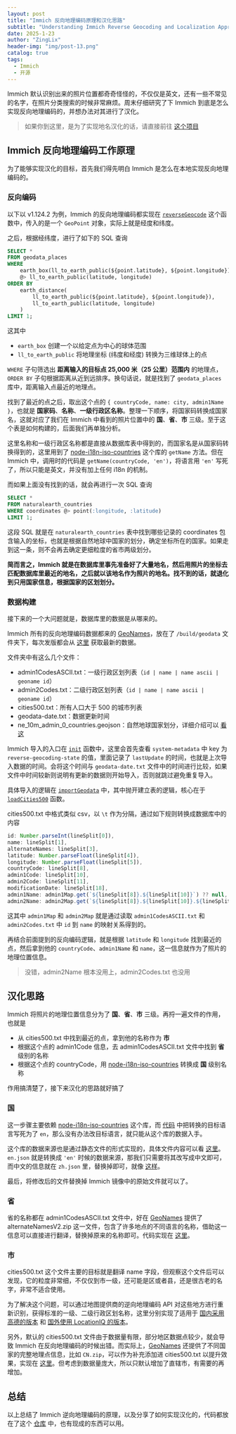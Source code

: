 ```yaml
---
layout: post
title: "Immich 反向地理编码原理和汉化思路"
subtitle: "Understanding Immich Reverse Geocoding and Localization Approach"
date: 2025-1-23
author: "ZingLix"
header-img: "img/post-13.png"
catalog: true
tags:
  - Immich
  - 开源
---
```


Immich 默认识别出来的照片位置都奇奇怪怪的，不仅仅是英文，还有一些不常见的名字，在照片分类搜索的时候非常麻烦。周末仔细研究了下 Immich 到底是怎么实现反向地理编码的，并想办法对其进行了汉化。

> 如果你到这里，是为了实现地名汉化的话，请直接前往 [这个项目](https://github.com/ZingLix/immich-geodata-cn)

## Immich 反向地理编码工作原理

为了能够实现汉化的目标，首先我们得先明白 Immich 是怎么在本地实现反向地理编码的。

### 反向编码

以下以 v1.124.2 为例，Immich 的反向地理编码都实现在 [`reverseGeocode`](https://github.com/immich-app/immich/blob/1311189fab958bea2177a92e1cc1b7ebb1822bd8/server/src/repositories/map.repository.ts#L108) 这个函数中，传入的是一个 `GeoPoint` 对象，实际上就是经度和纬度。

之后，根据经纬度，进行了如下的 SQL 查询

```sql
SELECT *
FROM geodata_places
WHERE 
    earth_box(ll_to_earth_public(${point.latitude}, ${point.longitude}), 25000) 
    @> ll_to_earth_public(latitude, longitude)
ORDER BY 
    earth_distance(
        ll_to_earth_public(${point.latitude}, ${point.longitude}), 
        ll_to_earth_public(latitude, longitude)
    )
LIMIT 1;
```

这其中

- `earth_box` 创建一个以给定点为中心的球体范围
- `ll_to_earth_public` 将地理坐标 (纬度和经度) 转换为三维球体上的点

`WHERE` 子句筛选出 **距离输入的目标点 25,000 米（25 公里）范围内** 的地理点，`ORDER BY` 子句根据距离从近到远排序。换句话说，就是找到了 `geodata_places` 库中，距离输入点最近的地理点。


找到了最近的点之后，取出这个点的 `{ countryCode, name: city, admin1Name }`，也就是 **国家码**、**名称**、**一级行政区名称**。整理一下顺序，将国家码转换成国家名，这就对应了我们在 Immich 中看到的照片位置中的 **国**、**省**、**市** 三级。至于这个表是如何构建的，后面我们再单独分析。

这里名称和一级行政区名称都是直接从数据库表中得到的，而国家名是从国家码转换得到的，这里用到了 [node-i18n-iso-countries](https://github.com/michaelwittig/node-i18n-iso-countries) 这个库的 `getName` 方法。但在 Immich 中，调用时的代码是 `getName(countryCode, 'en')`，将语言用 `'en'` 写死了，所以只能是英文，并没有加上任何 i18n 的机制。

而如果上面没有找到的话，就会再进行一次 SQL 查询

```sql
SELECT *
FROM naturalearth_countries
WHERE coordinates @> point(:longitude, :latitude)
LIMIT 1;
```

这段 SQL 就是在 `naturalearth_countries` 表中找到哪些记录的 coordinates 包含输入的坐标，也就是根据自然地球中国家的划分，确定坐标所在的国家。如果走到这一条，则不会再去确定更细粒度的省市两级划分。

**简而言之，Immich 就是在数据库里事先准备好了大量地名，然后用照片的坐标去匹配数据库里最近的地名，之后就以该地名作为照片的地名。找不到的话，就退化到只用国家信息，根据国家的区划划分。**

### 数据构建

接下来的一个大问题就是，数据库里的数据是从哪来的。

Immich 所有的反向地理编码数据都来的 [GeoNames](https://www.geonames.org/)，放在了 `/build/geodata` 文件夹下，每次发版都会从 [这里](https://download.geonames.org/export/dump/) 获取最新的数据。

文件夹中有这么几个文件：

- admin1CodesASCII.txt：一级行政区划列表（`id | name | name ascii | geoname id`）
- admin2Codes.txt：二级行政区划列表（`id | name | name ascii | geoname id`）
- cities500.txt：所有人口大于 500 的城市列表
- geodata-date.txt：数据更新时间
- ne_10m_admin_0_countries.geojson：自然地球国家划分，详细介绍可以 [看这](https://github.com/nvkelso/natural-earth-vector/tree/master)

Immich 导入的入口在 [`init`](https://github.com/immich-app/immich/blob/1311189fab958bea2177a92e1cc1b7ebb1822bd8/server/src/repositories/map.repository.ts#L41C1-L42C1) 函数中，这里会首先查看 `system-metadata` 中 key 为 `reverse-geocoding-state` 的值，里面记录了 `lastUpdate` 的时间，也就是上次导入数据的时间。会将这个时间与 `geodata-date.txt` 文件中的时间进行比较，如果文件中时间较新则说明有更新的数据则开始导入，否则就跳过避免重复导入。

具体导入的逻辑在 [`importGeodata`](https://github.com/immich-app/immich/blob/1311189fab958bea2177a92e1cc1b7ebb1822bd8/server/src/repositories/map.repository.ts#L207) 中，其中抛开建立表的逻辑，核心在于 [`loadCities500`](https://github.com/immich-app/immich/blob/1311189fab958bea2177a92e1cc1b7ebb1822bd8/server/src/repositories/map.repository.ts#L226C3-L226C11) 函数。

cities500.txt 中格式类似 csv，以 `\t` 作为分隔，通过如下规则转换成数据库中的内容

```js
id: Number.parseInt(lineSplit[0]),
name: lineSplit[1],
alternateNames: lineSplit[3],
latitude: Number.parseFloat(lineSplit[4]),
longitude: Number.parseFloat(lineSplit[5]),
countryCode: lineSplit[8],
admin1Code: lineSplit[10],
admin2Code: lineSplit[11],
modificationDate: lineSplit[18],
admin1Name: admin1Map.get(`${lineSplit[8]}.${lineSplit[10]}`) ?? null,
admin2Name: admin2Map.get(`${lineSplit[8]}.${lineSplit[10]}.${lineSplit[11]}`) ?? null,
```

这其中 `admin1Map` 和 `admin2Map` 就是通过读取 `admin1CodesASCII.txt` 和 `admin2Codes.txt` 中 `id` 到 `name` 的映射关系得到的。

再结合前面提到的反向编码逻辑，就是根据 `latitude` 和 `longitude` 找到最近的点，然后拿到他的 `countryCode`、`admin1Name` 和 `name`，这一信息就作为了照片的地理位置信息。

> 没错，admin2Name 根本没用上，admin2Codes.txt 也没用

## 汉化思路

Immich 将照片的地理位置信息分为了 **国**、**省**、**市** 三级。再捋一遍文件的作用，也就是

- 从 cities500.txt 中找到最近的点，拿到他的名称作为 **市**
- 根据这个点的 admin1Code 信息，去 admin1CodesASCII.txt 文件中找到 **省** 级别的名称
- 根据这个点的 countryCode，用 [node-i18n-iso-countries](https://github.com/michaelwittig/node-i18n-iso-countries) 转换成 **国** 级别名称

作用搞清楚了，接下来汉化的思路就好搞了

### 国

这一步骤主要依赖 [node-i18n-iso-countries](https://github.com/michaelwittig/node-i18n-iso-countries) 这个库，而 [代码](https://github.com/immich-app/immich/blob/1311189fab958bea2177a92e1cc1b7ebb1822bd8/server/src/repositories/map.repository.ts#L131) 中把转换的目标语言写死为了 `en`，那么没有办法改目标语言，就只能从这个库的数据入手。

这个库的数据来源也是通过静态文件的形式实现的，具体文件内容可以看 [这里](https://github.com/michaelwittig/node-i18n-iso-countries/tree/master/langs)。`en.json` 就是转换成 `'en'` 时候的数据来源，那我们只需要将其改写成中文即可，而中文的信息就在 `zh.json` 里，替换掉即可，就像 [这样](https://github.com/ZingLix/immich-geodata-cn/blob/main/i18n-iso-countries/langs/en.json)。

最后，将修改后的文件替换掉 Immich 镜像中的原始文件就可以了。

### 省

省的名称都在 admin1CodesASCII.txt 文件中，好在 [GeoNames](https://download.geonames.org/export/dump/) 提供了 alternateNamesV2.zip 这一文件，包含了许多地点的不同语言的名称，借助这一信息可以直接进行翻译，替换掉原来的名称即可。代码实现在 [这里](https://github.com/ZingLix/immich-geodata-cn/blob/432198c58216c1d7de75f8283ae35fd310abd8ae/geodata/translate.py#L119)。

### 市

cities500.txt 这个文件主要的目标就是翻译 name 字段，但观察这个文件后可以发现，它的粒度非常细，不仅仅到市一级，还可能是区或者县，还是很古老的名字，非常不适合使用。

为了解决这个问题，可以通过地图提供商的逆向地理编码 API 对这些地方进行重新识别，获得标准的一级、二级行政区划名称，这里分别实现了适用于 [国内采用高德的版本](https://github.com/ZingLix/immich-geodata-cn/blob/main/geodata/generate_geodata_amap.py) 和 [国外使用 LocationIQ 的版本](https://github.com/ZingLix/immich-geodata-cn/blob/main/geodata/generate_geodata_locationiq.py)。

另外，默认的 cities500.txt 文件由于数据量有限，部分地区数据点较少，就会导致 Immich 在反向地理编码的时候出错。而实际上，[GeoNames](https://download.geonames.org/export/dump/) 还提供了不同国家的完整地理点信息，比如 `CN.zip`，可以作为补充添加进 cities500.txt 以提升效果，实现在 [这里](https://github.com/ZingLix/immich-geodata-cn/blob/main/geodata/enhance_data.py)。但考虑到数据量庞大，所以只默认增加了直辖市，有需要的再增加。

## 总结

以上总结了 Immich 逆向地理编码的原理，以及分享了如何实现汉化的，代码都放在了这个 [仓库](https://github.com/ZingLix/immich-geodata-cn) 中，也有现成的东西可以用。
 